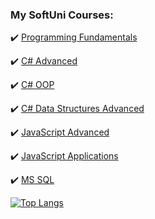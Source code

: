 
<h3>My SoftUni Courses:</h3>

:heavy_check_mark: <a href="https://softuni.bg/certificates/details/96296/73faf4fd">Programming Fundamentals</a>                        
  
:heavy_check_mark: <a href="https://softuni.bg/certificates/details/98089/ec575c54">C# Advanced</a>

:heavy_check_mark: <a href="https://softuni.bg/certificates/details/104223/80fa66e2">C# OOP</a>

:heavy_check_mark: <a href="https://softuni.bg/certificates/details/113786/7aa2f246">C# Data Structures Advanced</a>

:heavy_check_mark: <a href="https://softuni.bg/certificates/details/108137/01ff68d4">JavaScript Advanced</a>

:heavy_check_mark: <a href="https://softuni.bg/certificates/details/110248/36d9fe72">JavaScript Applications</a> 

:heavy_check_mark: <a href="https://softuni.bg/certificates/details/114091/10b7fbd6">MS SQL</a>


[![Top Langs](https://github-readme-stats.vercel.app/api/top-langs/?username=VenziVi&layout=compact)](https://github.com/VenziVi/github-readme-stats)


<!--- [![willianrod's wakatime stats](https://github-readme-stats.vercel.app/api/wakatime?username=@VenziVi)](https://github.com/anuraghazra/github-readme-stats) --->

